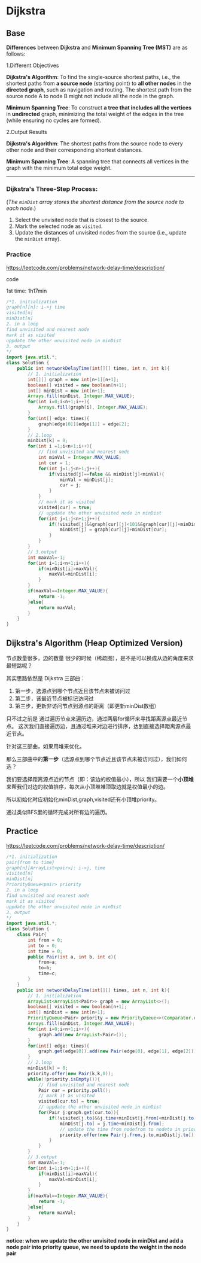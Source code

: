 # Dijkstra

## Base

**Differences** between **Dijkstra** and **Minimum Spanning Tree (MST)**  are as follows:

1.Different Objectives

**Dijkstra's Algorithm**: To find the single-source shortest paths, i.e., the shortest paths from **a source node** (starting point) to **all other nodes** in the **directed graph**, such as navigation and routing. The shortest path from the source node A to  node B might not include all the node in the graph.

**Minimum Spanning Tree**: To construct **a tree that includes all the vertices** in **undirected**  graph, minimizing the total weight of the edges in the tree (while ensuring no cycles are formed).

2.Output Results

**Dijkstra's Algorithm**: The shortest paths from the source node to every other node and their corresponding shortest distances.

**Minimum Spanning Tree**: A spanning tree that connects all vertices in the graph with the minimum total edge weight.

------

### Dijkstra's Three-Step Process:

(*The `minDist` array stores the shortest distance from the source node to each node.*)

1. Select the unvisited node that is closest to the source.
2. Mark the selected node as `visited`.
3. Update the distances of unvisited nodes from the source (i.e., update the `minDist` array).

### Practice

https://leetcode.com/problems/network-delay-time/description/

code

1st time: 1h17min

```java
/*1. initialization
graph[n][n]: i->j time
visited[n]
minDist[n]
2. in a loop
find unvisited and nearest node
mark it as visited
uppdate the other unvisited node in minDist
3. output
*/
import java.util.*;
class Solution {
    public int networkDelayTime(int[][] times, int n, int k){
        // 1. initialization
        int[][] graph = new int[n+1][n+1];
        boolean[] visited = new boolean[n+1];
        int[] minDist = new int[n+1];
        Arrays.fill(minDist, Integer.MAX_VALUE);
        for(int i=0;i<n+1;i++){
            Arrays.fill(graph[i], Integer.MAX_VALUE);
        }
        for(int[] edge: times){
            graph[edge[0]][edge[1]] = edge[2];
        }
        // 2.loop
        minDist[k] = 0;
        for(int i =1;i<n+1;i++){
            // find unvisited and nearest node
            int minVal = Integer.MAX_VALUE;
            int cur = 1;
            for(int j=1;j<n+1;j++){
                if(visited[j]==false && minDist[j]<minVal){
                    minVal = minDist[j];
                    cur = j;
                }
            }
            // mark it as visited
            visited[cur] = true;
            // uppdate the other unvisited node in minDist
            for(int j=1;j<n+1;j++){
                if(!visited[j]&&graph[cur][j]<101&&graph[cur][j]+minDist[cur]<minDist[j]){
                    minDist[j] = graph[cur][j]+minDist[cur];
                }
            }
        }
        // 3.output
        int maxVal=-1;
        for(int i=1;i<n+1;i++){
            if(minDist[i]>maxVal){
                maxVal=minDist[i];
            }
        }
        if(maxVal==Integer.MAX_VALUE){
            return -1;
        }else{
            return maxVal;
        }
    }
}
```

## Dijkstra's Algorithm (Heap Optimized Version)

节点数量很多，边的数量 很少的时候（稀疏图），是不是可以换成从边的角度来求最短路呢？

其实思路依然是 Dijkstra 三部曲：

1. 第一步，选源点到哪个节点近且该节点未被访问过
2. 第二步，该最近节点被标记访问过
3. 第三步，更新非访问节点到源点的距离（即更新minDist数组）

只不过之前是 通过遍历节点来遍历边，通过两层for循环来寻找距离源点最近节点。 这次我们直接遍历边，且通过堆来对边进行排序，达到直接选择距离源点最近节点。

针对这三部曲，如果用堆来优化。

那么三部曲中的**第一步**（选源点到哪个节点近且该节点未被访问过），我们如何选？

我们要选择距离源点近的节点（即：该边的权值最小），所以 我们需要一个**小顶堆**来帮我们对边的权值排序，每次从小顶堆堆顶取边就是权值最小的边。

所以初始化时应初始化minDist,graph,visited还有小顶堆priority。

通过类似BFS里的循环完成对所有边的遍历。

## Practice

https://leetcode.com/problems/network-delay-time/description/

```java
/*1. initialization
pair{from to time}
graph[n][ArrayList<pair>]: i->j, time
visited[n]
minDist[n]
PriorityQueue<pair> priority
2. in a loop
find unvisited and nearest node
mark it as visited
uppdate the other unvisited node in minDist
3. output
*/
import java.util.*;
class Solution {
    class Pair{
        int from = 0;
        int to = 0;
        int time = 0;
        public Pair(int a, int b, int c){
            from=a;
            to=b;
            time=c;
        }
    }
    public int networkDelayTime(int[][] times, int n, int k){
        // 1. initialization
        ArrayList<ArrayList<Pair>> graph = new ArrayList<>();
        boolean[] visited = new boolean[n+1];
        int[] minDist = new int[n+1];
        PriorityQueue<Pair> priority = new PriorityQueue<>(Comparator.comparingInt(item->item.time));
        Arrays.fill(minDist, Integer.MAX_VALUE);
        for(int i=0;i<n+1;i++){
            graph.add(new ArrayList<Pair>());
        }
        for(int[] edge: times){
            graph.get(edge[0]).add(new Pair(edge[0], edge[1], edge[2]));
        }
        // 2.loop
        minDist[k] = 0;
        priority.offer(new Pair(k,k,0));
        while(!priority.isEmpty()){
            // find unvisited and nearest node
            Pair cur = priority.poll();
            // mark it as visited
            visited[cur.to] = true;
            // uppdate the other unvisited node in minDist
            for(Pair j:graph.get(cur.to)){
                if(!visited[j.to]&&j.time+minDist[j.from]<minDist[j.to]){
                    minDist[j.to] = j.time+minDist[j.from];
                    // update the time from nodefrom to nodeto in priority queue
                    priority.offer(new Pair(j.from,j.to,minDist[j.to]));
                }
            }
        }
        // 3.output
        int maxVal=-1;
        for(int i=1;i<n+1;i++){
            if(minDist[i]>maxVal){
                maxVal=minDist[i];
            }
        }
        if(maxVal==Integer.MAX_VALUE){
            return -1;
        }else{
            return maxVal;
        }
    }
}
```

**notice: when we update the other unvisited node in minDist and  add a node pair into priority queue, we need to update the weight in the node pair**
